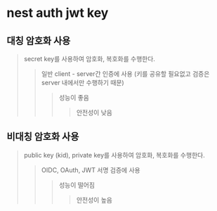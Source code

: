# nest auth jwt key

## 대칭 암호화 사용

> secret key를 사용하여 암호화, 복호화를 수행한다.
>
> > 일반 client - server간 인증에 사용 (키를 공유할 필요없고 검증은 server 내에서만 수행하기 때문)
> >
> > > 성능이 좋음
> > >
> > > > 안전성이 낮음

## 비대칭 암호화 사용

> public key (kid), private key를 사용하여 암호화, 복호화를 수행한다.
>
> > OIDC, OAuth, JWT 서명 검증에 사용
> >
> > > 성능이 떨어짐
> > >
> > > > 안전성이 높음

